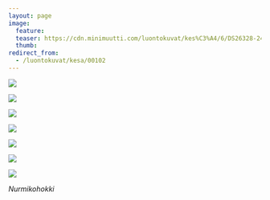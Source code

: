 ```yaml
---
layout: page
image:
  feature:
  teaser: https://cdn.minimuutti.com/luontokuvat/kes%C3%A4/6/DS26328-245px.jpg
  thumb:
redirect_from:
  - /luontokuvat/kesa/00102
---
```


![](https://cdn.minimuutti.com/luontokuvat/kes%C3%A4/6/DS26312-800px.jpg)

![](https://cdn.minimuutti.com/luontokuvat/kes%C3%A4/6/DS26326-800px.jpg)

![](https://cdn.minimuutti.com/luontokuvat/kes%C3%A4/6/DS26328-800px.jpg)

![](https://cdn.minimuutti.com/luontokuvat/kes%C3%A4/6/DS26336-800px.jpg)

![](https://cdn.minimuutti.com/luontokuvat/kes%C3%A4/6/DS26352-800px.jpg)

![](https://cdn.minimuutti.com/luontokuvat/kes%C3%A4/6/DS26344-800px.jpg)

![](https://cdn.minimuutti.com/luontokuvat/kes%C3%A4/6/DS26349-800px.jpg)

*Nurmikohokki*
